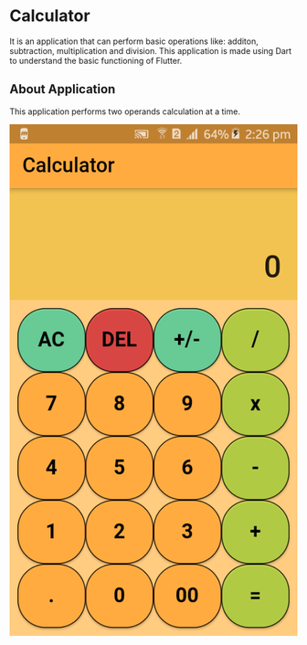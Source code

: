 # Calculator
It is an application that can perform basic operations like: additon, subtraction, multiplication and division. This application is made using Dart to understand the basic functioning of Flutter. 

## About Application
This application performs two operands calculation at a time. 

![](images/screenshot.png)